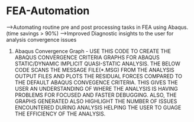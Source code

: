 # FEA-Automation
-->Automating routine pre and post processing tasks in FEA using Abaqus.(time savings > 90%)
-->Improved Diagnostic insights to the user for analysis convergence issues 

1. Abaqus Convergence Graph - USE THIS CODE TO CREATE THE ABAQUS CONVERGENCE CRITERIA GRAPHS FOR ABAQUS STATIC/DYNAMIC IMPLICIT QUASI-STATIC ANALYSIS. THE BELOW CODE SCANS THE MESSAGE FILE(*.MSG) FROM THE ANALYSIS OUTPUT FILES AND PLOTS THE RESIDUAL FORCES COMPARED TO THE DEFAULT ABAQUS CONVEGENCE CRITERIA. THIS GIVES THE USER AN UNDERSTANDING OF WHERE THE ANALYSIS IS HAVING PROBLEMS FOR FOCUSED AND FASTER DEBUGGING. ALSO, THE GRAPHS GENERATED ALSO HIGHLIGHT THE NUMBER OF ISSUES ENCOUNTERED DURING ANALYSIS HELPING THE USER TO GUAGE 
THE EFFICIENCY OF THE ANALYSIS.



